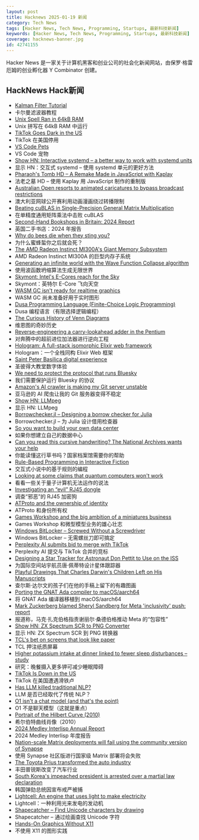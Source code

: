 ```yaml
---
layout: post
title: Hacknews 2025-01-19 新闻
category: Tech News
tags: [Hacker News, Tech News, Programming, Startups, 最新科技新闻]
keywords: [Hacker News, Tech News, Programming, Startups, 最新科技新闻]
coverage: hacknews-banner.jpg
id: 42741155
---
```


Hacker News 是一家关于计算机黑客和创业公司的社会化新闻网站，由保罗·格雷厄姆的创业孵化器 Y Combinator 创建。

## HackNews Hack新闻

- [Kalman Filter Tutorial](https://www.kalmanfilter.net/default.aspx)
- 卡尔曼滤波器教程
- [Unix Spell Ran in 64kB RAM](https://blog.codingconfessions.com/p/how-unix-spell-ran-in-64kb-ram)
- Unix 拼写在 64kB RAM 中运行
- [TikTok Goes Dark in the US](https://techcrunch.com/2025/01/18/tiktok-goes-dark-in-the-u-s/)
- TikTok 在美国停用
- [VS Code Pets](https://github.com/tonybaloney/vscode-pets)
- VS Code 宠物
- [Show HN: Interactive systemd – a better way to work with systemd units](https://isd-project.github.io/isd/)
- 显示 HN：交互式 systemd – 使用 systemd 单元的更好方法
- [Pharaoh's Tomb HD – A Remake Made in JavaScript with Kaplay](https://pt-hd.iocaihost.me/)
- 法老之墓 HD – 使用 Kaplay 用 Ja​​vaScript 制作的重制版
- [Australian Open resorts to animated caricatures to bypass broadcast restrictions](https://www.crikey.com.au/2025/01/16/australian-open-animated-cartoon-caricatures-broadcast-restrictions/)
- 澳大利亚网球公开赛利用动画漫画绕过转播限制
- [Beating cuBLAS in Single-Precision General Matrix Multiplication](https://salykova.github.io/sgemm-gpu)
- 在单精度通用矩阵乘法中击败 cuBLAS
- [Second-Hand Bookshops in Britain: 2024 Report](http://wormwoodiana.blogspot.com/2024/12/second-hand-bookshops-in-britain-2024.html)
- 英国二手书店：2024 年报告
- [Why do bees die when they sting you?](https://www.subanima.org/bees/)
- 为什么蜜蜂蜇你之后就会死？
- [The AMD Radeon Instinct MI300A's Giant Memory Subsystem](https://chipsandcheese.com/p/inside-the-amd-radeon-instinct-mi300as)
- AMD Radeon Instinct MI300A 的巨型内存子系统
- [Generating an infinite world with the Wave Function Collapse algorithm](https://marian42.de/article/infinite-wfc/)
- 使用波函数坍缩算法生成无限世界
- [Skymont: Intel's E-Cores reach for the Sky](https://chipsandcheese.com/p/skymont-intels-e-cores-reach-for-the-sky)
- Skymont：英特尔 E-Core 飞向天空
- [WASM GC isn't ready for realtime graphics](https://dthompson.us/posts/wasm-gc-isnt-ready-for-realtime-graphics.html)
- WASM GC 尚未准备好用于实时图形
- [Dusa Programming Language (Finite-Choice Logic Programming)](https://dusa.rocks/docs/)
- Dusa 编程语言（有限选择逻辑编程）
- [The Curious History of Venn Diagrams](https://www.scientificamerican.com/article/venn-diagrams-history-and-popularity-outside-of-math-explained/)
- 维恩图的奇妙历史
- [Reverse-engineering a carry-lookahead adder in the Pentium](https://www.righto.com/2025/01/pentium-carry-lookahead-reverse-engineered.html)
- 对奔腾中的超前进位加法器进行逆向工程
- [Hologram: A full-stack isomorphic Elixir web framework](https://hologram.page/)
- Hologram：一个全栈同构 Elixir Web 框架
- [Saint Peter Basilica digital experience](https://virtual.basilicasanpietro.va/en)
- 圣彼得大教堂数字体验
- [We need to protect the protocol that runs Bluesky](https://www.technologyreview.com/2025/01/17/1110063/we-need-to-protect-the-protocol-that-runs-bluesky/)
- 我们需要保护运行 Bluesky 的协议
- [Amazon's AI crawler is making my Git server unstable](https://xeiaso.net/notes/2025/amazon-crawler/)
- 亚马逊的 AI 爬虫让我的 Git 服务器变得不稳定
- [Show HN: LLMpeg](https://github.com/jjcm/llmpeg)
- 显示 HN: LLMpeg
- [Borrowchecker.jl – Designing a borrow checker for Julia](https://github.com/MilesCranmer/BorrowChecker.jl)
- Borrowchecker.jl – 为 Julia 设计借用检查器
- [So you want to build your own data center](https://blog.railway.com/p/data-center-build-part-one)
- 如果你想建立自己的数据中心
- [Can you read this cursive handwriting? The National Archives wants your help](https://www.smithsonianmag.com/smart-news/can-you-read-this-cursive-handwriting-the-national-archives-wants-your-help-180985833/)
- 你能读懂这行草书吗？国家档案馆需要你的帮助
- [Rule-Based Programming in Interactive Fiction](https://eblong.com/zarf/essays/rule-based-if/index.html)
- 交互式小说中的基于规则的编程
- [Looking at some claims that quantum computers won't work](https://blog.cr.yp.to/20250118-flight.html)
- 看看一些关于量子计算机无法运作的说法
- [Investigating an “evil” RJ45 dongle](https://lcamtuf.substack.com/p/investigating-an-evil-rj45-dongle)
- 调查“邪恶”的 RJ45 加密狗
- [ATProto and the ownership of identity](https://anirudh.fi/blog/identity/)
- ATProto 和身份所有权
- [Games Workshop and the big ambition of a miniatures business](https://www.bbc.com/news/articles/cr5369029dzo)
- Games Workshop 和微型模型业务的雄心壮志
- [Windows BitLocker – Screwed Without a Screwdriver](https://neodyme.io/en/blog/bitlocker_screwed_without_a_screwdriver/)
- Windows BitLocker – 无需螺丝刀即可搞定
- [Perplexity AI submits bid to merge with TikTok](https://techcrunch.com/2025/01/18/perplexity-ai-submits-bid-to-merge-with-tiktok/)
- Perplexity AI 提交与 TikTok 合并的竞标
- [Designing a Star Tracker for Astronaut Don Pettit to Use on the ISS](https://petapixel.com/2025/01/14/designing-a-star-tracker-for-astronaut-don-pettit-to-use-on-the-iss/)
- 为国际空间站宇航员唐·佩蒂特设计星体跟踪器
- [Playful Drawings That Charles Darwin's Children Left on His Manuscripts](https://www.openculture.com/2025/01/discover-the-playful-drawings-that-charles-darwins-children-left-on-his-manuscripts.html)
- 查尔斯·达尔文的孩子们在他的手稿上留下的有趣图画
- [Porting the GNAT Ada compiler to macOS/aarch64](https://briancallahan.net/blog/20250112.html)
- 将 GNAT Ada 编译器移植到 macOS/aarch64
- [Mark Zuckerberg blamed Sheryl Sandberg for Meta 'inclusivity' push: report](https://www.msn.com/en-us/money/executive-leadership-and-management/mark-zuckerberg-blamed-sheryl-sandberg-for-meta-inclusivity-push-report/ar-AA1xolsJ)
- 报道称，马克·扎克伯格指责谢丽尔·桑德伯格推动 Meta 的“包容性”
- [Show HN: ZX Spectrum SCR to PNG Converter](https://www.esp32rainbow.com/tools/scr-to-png)
- 显示 HN: ZX Spectrum SCR 到 PNG 转换器
- [TCL's bet on screens that look like paper](https://notes.ghed.in/posts/2025/tcl-nxtpaper-screen-tech/)
- TCL 押注纸质屏幕
- [Higher potassium intake at dinner linked to fewer sleep disturbances – study](https://www.nutraingredients-asia.com/Article/2025/01/07/higher-potassium-intake-at-dinner-linked-to-fewer-sleep-disturbances/)
- 研究：晚餐摄入更多钾可减少睡眠障碍
- [TikTok Is Down in the US](https://www.theverge.com/2025/1/18/24346961/tiktok-shut-down-banned-in-the-us)
- TikTok 在美国遭遇滑铁卢
- [Has LLM killed traditional NLP?](https://medium.com/altitudehq/is-traditional-nlp-dead-05544ae7d756)
- LLM 是否已经取代了传统 NLP？
- [O1 isn't a chat model (and that's the point)](https://www.latent.space/p/o1-skill-issue)
- O1 不是聊天模型（这就是重点）
- [Portrait of the Hilbert Curve (2010)](https://corte.si/posts/code/hilbert/portrait/)
- 希尔伯特曲线肖像（2010）
- [2024 Medley Interlisp Annual Report](https://interlisp.org/project/status/2024medleyannualreport/)
- 2024 Medley Interlisp 年度报告
- [Nation-scale Matrix deployments will fail using the community version of Synapse](https://mastodon.matrix.org/@element/113842786942364269)
- 使用 Synapse 社区版进行国家级 Matrix 部署将会失败
- [The Toyota Prius transformed the auto industry](https://spectrum.ieee.org/toyota-prius-transformed-auto-industry)
- 丰田普锐斯改变了汽车行业
- [South Korea's impeached president is arrested over a martial law declaration](https://apnews.com/article/south-korea-yoon-martial-law-arrest-rebellion-court-hearing-da68666edc4ac5ad11049362da1a84d7)
- 韩国弹劾总统因宣布戒严被捕
- [Lightcell: An engine that uses light to make electricity](https://www.lightcellenergy.com/)
- Lightcell：一种利用光来发电的发动机
- [Shapecatcher – Find Unicode characters by drawing](https://shapecatcher.com/)
- Shapecatcher – 通过绘画查找 Unicode 字符
- [Hands-On Graphics Without X11](https://blogsystem5.substack.com/p/netbsd-graphics-wo-x11)
- 不使用 X11 的图形实践

